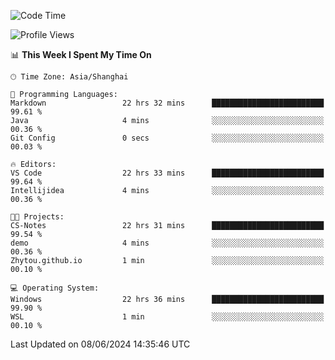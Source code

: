 <!--START_SECTION:waka-->
![Code Time](http://img.shields.io/badge/Code%20Time-1%2C759%20hrs%2031%20mins-blue)

![Profile Views](http://img.shields.io/badge/Profile%20Views-3-blue)

📊 **This Week I Spent My Time On** 

```text
🕑︎ Time Zone: Asia/Shanghai

💬 Programming Languages: 
Markdown                 22 hrs 32 mins      █████████████████████████   99.61 % 
Java                     4 mins              ░░░░░░░░░░░░░░░░░░░░░░░░░   00.36 % 
Git Config               0 secs              ░░░░░░░░░░░░░░░░░░░░░░░░░   00.03 % 

🔥 Editors: 
VS Code                  22 hrs 33 mins      █████████████████████████   99.64 % 
Intellijidea             4 mins              ░░░░░░░░░░░░░░░░░░░░░░░░░   00.36 % 

🐱‍💻 Projects: 
CS-Notes                 22 hrs 31 mins      █████████████████████████   99.54 % 
demo                     4 mins              ░░░░░░░░░░░░░░░░░░░░░░░░░   00.36 % 
Zhytou.github.io         1 min               ░░░░░░░░░░░░░░░░░░░░░░░░░   00.10 % 

💻 Operating System: 
Windows                  22 hrs 36 mins      █████████████████████████   99.90 % 
WSL                      1 min               ░░░░░░░░░░░░░░░░░░░░░░░░░   00.10 % 
```


 Last Updated on 08/06/2024 14:35:46 UTC
<!--END_SECTION:waka-->